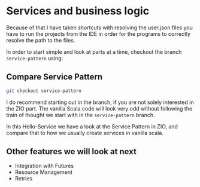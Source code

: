 # Services and business logic
Because of that I have taken shortcuts with resolving the user.json files you have to run the 
projects from the IDE in order for the programs to correctly resolve the path to the files.

In order to start simple and look at parts at a time, checkout the branch `service-pattern` using:
## Compare Service Pattern
```bash		￼
git checkout service-pattern		
```		

I do recommend starting out in the branch, if you are not solely interested in the ZIO part.
The vanilla Scala code will look very odd without following the train of thought we start
with in the `service-pattern` branch.

In this Hello-Service we have a look at the Service Pattern in ZIO, and compare that
to how we usually create services in vanilla scala.

## Other features we will look at next
- Integration with Futures
- Resource Management
- Retries
